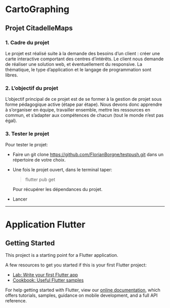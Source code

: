 # CartoGraphing
## Projet CitadelleMaps

### 1. Cadre du projet
Le projet est réalisé suite à la demande des besoins d’un client : créer une carte interactive comportant des centres d’intérêts. Le client nous demande de réaliser une solution web, et éventuellement du responsive. La thématique, le type d’application et le langage de programmation sont libres.

### 2. L’objectif du projet
L’objectif principal de ce projet est de se former à la gestion de projet sous forme pédagogique active (étape par étape). Nous devons donc apprendre à s’organiser en équipe, travailler ensemble, mettre les ressources en commun, et s’adapter aux compétences de chacun (tout le monde n’est pas égal). 

### 3. Tester le projet
Pour tester le projet:
 - Faire un git clone https://github.com/FlorianBorgne/testpush.git dans un répertoire de votre choix.
 - Une fois le projet ouvert, dans le terminal taper:
    > flutter pub get
    
    Pour récupérer les dépendances du projet.
 - Lancer

------------------------------------------------------------------------------------
# Application Flutter
## Getting Started

This project is a starting point for a Flutter application.

A few resources to get you started if this is your first Flutter project:

- [Lab: Write your first Flutter app](https://flutter.dev/docs/get-started/codelab)
- [Cookbook: Useful Flutter samples](https://flutter.dev/docs/cookbook)

For help getting started with Flutter, view our
[online documentation](https://flutter.dev/docs), which offers tutorials,
samples, guidance on mobile development, and a full API reference.
